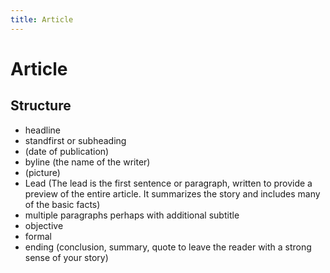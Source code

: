 ```yaml
---
title: Article
---
```

# Article

## Structure

- headline
- standfirst or subheading
- (date of publication)
- byline (the name of the writer)
- (picture)
- Lead (The lead is the first sentence or paragraph, written to provide a preview of the entire article. It summarizes the story and includes many of the basic facts)
- multiple paragraphs perhaps with additional subtitle
- objective
- formal
- ending (conclusion, summary, quote to leave the reader with a strong sense of your story)